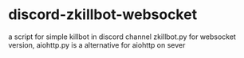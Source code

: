 # discord-zkillbot-websocket
a script for simple killbot in discord channel
zkillbot.py for websocket version, aiohttp.py is a alternative for aiohttp on sever
